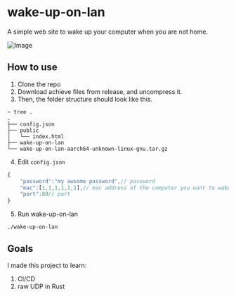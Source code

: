 # wake-up-on-lan

A simple web site to wake up your computer when you are not home.

![Image](https://imgur.com/download/qyxKJph/ "showcase")

## How to use

1. Clone the repo
2. Download achieve files from release, and uncompress it.
3. Then, the folder structure should look like this.

```shell
~ tree .
.
├── config.json
├── public
│   └── index.html
├── wake-up-on-lan
└── wake-up-on-lan-aarch64-unknown-linux-gnu.tar.gz
```

4. Edit ``config.json``

```javascript
{
    "password":"my awsome password",// password
    "mac":[1,1,1,1,1,1],// mac address of the computer you want to wake up
    "port":80// port
}
```

5. Run wake-up-on-lan

```shell
./wake-up-on-lan
```

## Goals

I made this project to learn:

1. CI/CD
2. raw UDP in Rust
